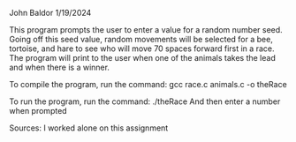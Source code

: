 John Baldor 
1/19/2024


This program prompts the user to enter a value for a random number seed. Going off this seed value, random movements will be selected for a bee, tortoise, and hare to see who will move 70 spaces forward first in a race. The program will print to the user when one of the animals takes the lead and when there is a winner.


To compile the program, run the command: 
gcc race.c animals.c -o theRace


To run the program, run the command:
./theRace
And then enter a number when prompted 


Sources: I worked alone on this assignment
